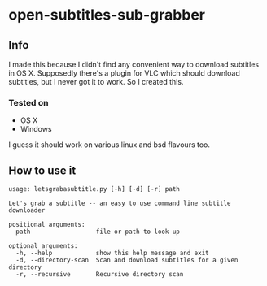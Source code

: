 # open-subtitles-sub-grabber

## Info
I made this because I didn't find any convenient way to
download subtitles in OS X. Supposedly there's a plugin
for VLC which should download subtitles, but I never got
it to work. So I created this.

### Tested on
* OS X
* Windows

I guess it should work on various linux and bsd flavours too.

## How to use it
```
usage: letsgrabasubtitle.py [-h] [-d] [-r] path

Let's grab a subtitle -- an easy to use command line subtitle downloader

positional arguments:
  path                  file or path to look up

optional arguments:
  -h, --help            show this help message and exit
  -d, --directory-scan  Scan and download subtitles for a given directory
  -r, --recursive       Recursive directory scan
```
